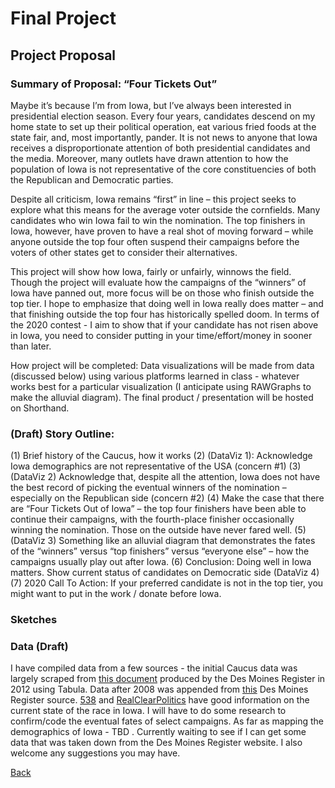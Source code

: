 # Final Project
## Project Proposal 

### Summary of Proposal: “Four Tickets Out” 
Maybe it’s because I’m from Iowa, but I’ve always been interested in presidential election season. Every four years, candidates descend on my home state to set up their political operation, eat various fried foods at the state fair, and, most importantly, pander. It is not news to anyone that Iowa receives a disproportionate attention of both presidential candidates and the media. Moreover, many outlets have drawn attention to how the population of Iowa is not representative of the core constituencies of both the Republican and Democratic parties. 

Despite all criticism, Iowa remains “first” in line – this project seeks to explore what this means for the average voter outside the cornfields. Many candidates who win Iowa fail to win the nomination. The top finishers in Iowa, however, have proven to have a real shot of moving forward – while anyone outside the top four often suspend their campaigns before the voters of other states get to consider their alternatives. 

This project will show how Iowa, fairly or unfairly, winnows the field. Though the project will evaluate how the campaigns of the “winners” of Iowa have panned out, more focus will be on those who finish outside the top tier. I hope to emphasize that doing well in Iowa really does matter – and that finishing outside the top four has historically spelled doom. In terms of the 2020 contest - I aim to show that if your candidate has not risen above in Iowa, you need to consider putting in your time/effort/money in sooner than later.

How project will be completed: Data visualizations will be made from data (discussed below) using various platforms learned in class - whatever works best for a particular visualization (I anticipate using RAWGraphs to make the alluvial diagram). The final product / presentation will be hosted on Shorthand. 

### (Draft) Story Outline: 
(1) Brief history of the Caucus, how it works 
(2) (DataViz 1): Acknowledge Iowa demographics are not representative of the USA (concern #1) 
(3)	(DataViz 2) Acknowledge that, despite all the attention, Iowa does not have the best record of picking the eventual winners of the nomination – especially on the Republican side (concern #2) 
(4)	Make the case that there are “Four Tickets Out of Iowa” – the top four finishers have been able to continue their campaigns, with the fourth-place finisher occasionally winning the nomination. Those on the outside have never fared well. 
(5) (DataViz 3) Something like an alluvial diagram that demonstrates the fates of the “winners” versus “top finishers” versus “everyone else” – how the campaigns usually play out after Iowa. 
(6) Conclusion: Doing well in Iowa matters. Show current status of candidates on Democratic side (DataViz 4) 
(7) 2020 Call To Action: If your preferred candidate is not in the top tier, you might want to put in the work / donate before Iowa. 

### Sketches 

### Data (Draft) 

I have compiled data from a few sources - the initial Caucus data was largely scraped from [this document](http://caucuses.desmoinesregister.com/caucus-history-past-years-results/) produced by the Des Moines Register in 2012 using Tabula. Data after 2008 was appended from [this](http://data.desmoinesregister.com/iowa-caucus/history/index.php#2016/gop/co/palo-alto) Des Moines Register source. [538](https://projects.fivethirtyeight.com/2020-primaries/democratic/iowa/) and [RealClearPolitics](https://www.realclearpolitics.com/epolls/2020/president/ia/iowa_democratic_presidential_caucus-6731.html) have good information on the current state of the race in Iowa. I will have to do some research to confirm/code the eventual fates of select campaigns. As far as mapping the demographics of Iowa - TBD . Currently waiting to see if I can get some data that was taken down from the Des Moines Register website. I also welcome any suggestions you may have. 


[Back](https://jeffpflanz.github.io/Jeff-CMU-Repository/)
